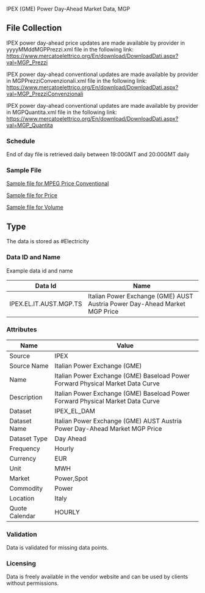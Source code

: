IPEX (GME) Power Day-Ahead Market Data, MGP

## File Collection

IPEX power day-ahead price updates are made available by provider in yyyyMMddMGPPrezzi.xml file in the following link: https://www.mercatoelettrico.org/En/download/DownloadDati.aspx?val=MGP_Prezzi

IPEX power day-ahead conventional updates are made available by provider in MGPPrezziConvenzionali.xml file in the following link: https://www.mercatoelettrico.org/En/download/DownloadDati.aspx?val=MGP_PrezziConvenzionali

IPEX power day-ahead conventional updates are made available by provider in MGPQuantita.xml file in the following link: https://www.mercatoelettrico.org/En/download/DownloadDati.aspx?val=MGP_Quantita


### Schedule

End of day file is retrieved daily between 19:00GMT and 20:00GMT daily

### Sample File

[Sample file for MPEG Price Conventional](pathname:///file-samples/20210922MGPPrezziConvenzionali.xml)

[Sample file for Price](pathname:///file-samples/20210830MGPPrezzi.xml)

[Sample file for Volume](pathname:///file-samples/20210902MGPQuantita.xml)

## Type

The data is stored as #Electricity

### Data ID and Name

Example data id and name

|**Data Id**|**Name**|
|-|-|
|IPEX.EL.IT.AUST.MGP.TS|Italian Power Exchange (GME) AUST Austria Power Day-Ahead Market MGP Price|


### Attributes

|Name|Value|
|-|-|
|Source|IPEX|
|Source Name|Italian Power Exchange (GME)|
|Name|Italian Power Exchange (GME) Baseload Power Forward Physical Market Data Curve|
|Description|Italian Power Exchange (GME) Baseload Power Forward Physical Market Data Curve|
|Dataset|IPEX_EL_DAM|
|Dataset Name|Italian Power Exchange (GME) AUST Austria Power Day-Ahead Market MGP Price|
|Dataset Type|Day Ahead|
|Frequency|Hourly|
|Currency|EUR|
|Unit|MWH|
|Market|Power,Spot|
|Commodity|Power|
|Location|Italy|
|Quote Calendar|HOURLY|

### Validation

Data is validated for missing data points.

### Licensing

Data is freely available in the vendor website and can be used by clients without permissions.



